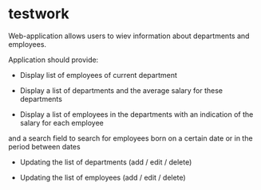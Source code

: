 # testwork
Web-application allows users to wiev information about departments and employees.

Application should provide:

- Display list of employees of current department

- Display a list of departments and the average salary for these departments

- Display a list of employees in the departments with an indication of the salary for each employee 

and a search field to search for employees born on a certain date or in the period between dates

- Updating the list of departments (add / edit / delete)

- Updating the list of employees (add / edit / delete)

